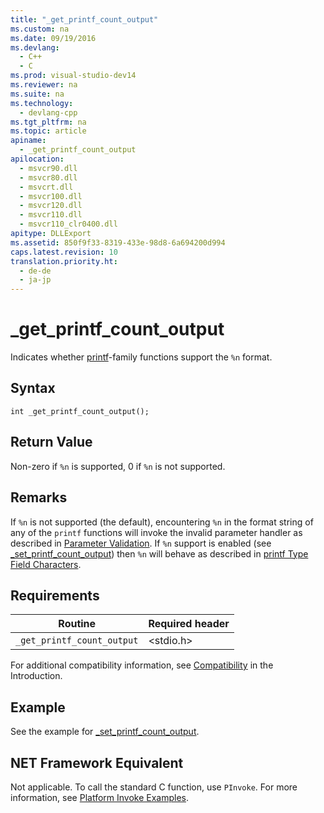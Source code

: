```yaml
---
title: "_get_printf_count_output"
ms.custom: na
ms.date: 09/19/2016
ms.devlang: 
  - C++
  - C
ms.prod: visual-studio-dev14
ms.reviewer: na
ms.suite: na
ms.technology: 
  - devlang-cpp
ms.tgt_pltfrm: na
ms.topic: article
apiname: 
  - _get_printf_count_output
apilocation: 
  - msvcr90.dll
  - msvcr80.dll
  - msvcrt.dll
  - msvcr100.dll
  - msvcr120.dll
  - msvcr110.dll
  - msvcr110_clr0400.dll
apitype: DLLExport
ms.assetid: 850f9f33-8319-433e-98d8-6a694200d994
caps.latest.revision: 10
translation.priority.ht: 
  - de-de
  - ja-jp
---
```

# _get_printf_count_output
Indicates whether [printf](../vs140/printf--_printf_l--wprintf--_wprintf_l.md)-family functions support the `%n` format.  
  
## Syntax  
  
```  
int _get_printf_count_output();  
```  
  
## Return Value  
 Non-zero if `%n` is supported, 0 if `%n` is not supported.  
  
## Remarks  
 If `%n` is not supported (the default), encountering `%n` in the format string of any of the `printf` functions will invoke the invalid parameter handler as described in [Parameter Validation](../vs140/Parameter-Validation.md). If `%n` support is enabled (see [_set_printf_count_output](../vs140/_set_printf_count_output.md)) then `%n` will behave as described in [printf Type Field Characters](../vs140/printf-Type-Field-Characters.md).  
  
## Requirements  
  
|Routine|Required header|  
|-------------|---------------------|  
|`_get_printf_count_output`|<stdio.h>|  
  
 For additional compatibility information, see [Compatibility](../vs140/Compatibility.md) in the Introduction.  
  
## Example  
 See the example for [_set_printf_count_output](../vs140/_set_printf_count_output.md).  
  
## NET Framework Equivalent  
 Not applicable. To call the standard C function, use `PInvoke`. For more information, see [Platform Invoke Examples](assetId:///15926806-f0b7-487e-93a6-4e9367ec689f).